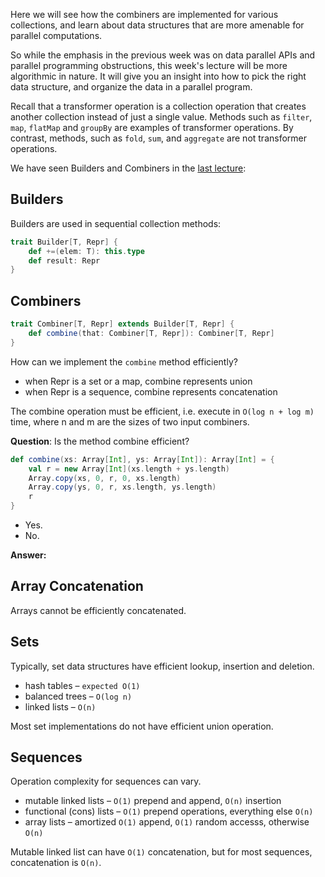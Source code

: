 Here we will see how the combiners are implemented for various collections, and learn about data structures that are more amenable for parallel computations.

So while the emphasis in the previous week was on data parallel APIs and parallel programming obstructions, this week's lecture will be more algorithmic in nature. It will give you an insight into how to pick the right data structure, and organize the data in a parallel program.

Recall that a transformer operation is a collection operation that creates another collection instead of just a single value. Methods such as `filter`, `map`, `flatMap` and `groupBy` are examples of transformer operations. By contrast, methods, such as `fold`, `sum`, and `aggregate` are not transformer operations. 

We have seen Builders and Combiners in the [last lecture](https://github.com/rohitvg/scala-parallel-programming-3/wiki/Splitters-and-Combiners): 

## Builders

Builders are used in sequential collection methods:
```scala
trait Builder[T, Repr] {
    def +=(elem: T): this.type
    def result: Repr
}
```

## Combiners
```scala
trait Combiner[T, Repr] extends Builder[T, Repr] {
    def combine(that: Combiner[T, Repr]): Combiner[T, Repr]
}
```

How can we implement the `combine` method efficiently?

* when Repr is a set or a map, combine represents union
* when Repr is a sequence, combine represents concatenation

The combine operation must be efficient, i.e. execute in `O(log n + log m)` time, where n and m are the sizes of two input combiners.

**Question**: Is the method combine efficient?

```scala
def combine(xs: Array[Int], ys: Array[Int]): Array[Int] = {
    val r = new Array[Int](xs.length + ys.length)
    Array.copy(xs, 0, r, 0, xs.length)
    Array.copy(ys, 0, r, xs.length, ys.length)
    r
}
```
* Yes.
* No.

**Answer:**

## Array Concatenation

Arrays cannot be efficiently concatenated.

## Sets

Typically, set data structures have efficient lookup, insertion and deletion.

* hash tables – `expected O(1)`
* balanced trees – `O(log n)`
* linked lists – `O(n)`

Most set implementations do not have efficient union operation.

## Sequences

Operation complexity for sequences can vary.

* mutable linked lists – `O(1)` prepend and append, `O(n)` insertion
* functional (cons) lists – `O(1)` prepend operations, everything else `O(n)`
* array lists – amortized `O(1)` append, `O(1)` random accesss, otherwise `O(n)`

Mutable linked list can have `O(1)` concatenation, but for most sequences, concatenation is `O(n)`.

